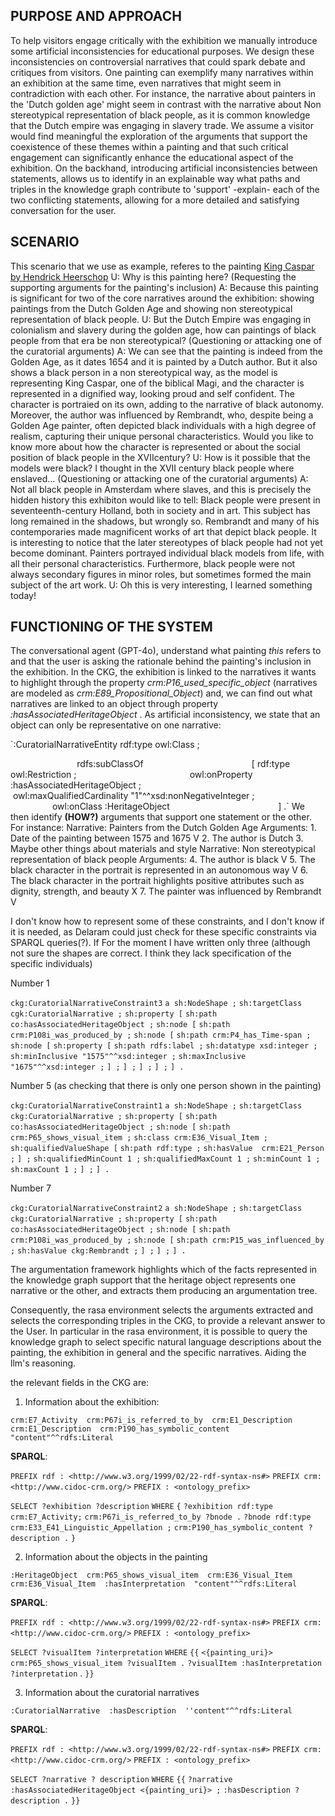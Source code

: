 ## PURPOSE AND APPROACH

To help visitors engage critically with the exhibition we manually introduce some artificial inconsistencies for educational purposes. We design these inconsistencies on controversial narratives that could spark debate and critiques from visitors. One painting can exemplify many narratives within an exhibition at the same time, even narratives that might seem in contradiction with each other. For instance, the narrative about painters in the 'Dutch golden age' might seem in contrast with the narrative about Non stereotypical representation of black people, as it is common knowledge that the Dutch empire was engaging in slavery trade. We assume a visitor would find meaningful the exploration of the arguments that support the coexistence of these themes within a painting and that such critical engagement can significantly enhance the educational aspect of the exhibition.
On the backhand, introducing artificial inconsistencies between statements, allows us to identify in an explainable way what paths and triples in the knowledge graph contribute to 'support' -explain- each of the two conflicting statements, allowing for a more detailed and satisfying conversation for the user.

## SCENARIO 
This scenario that we use as example, referes to the painting [King Caspar by Hendrick Heerschop](https://commons.wikimedia.org/wiki/File:Hendrick-Heerschop-Koning-Caspar-1654.-Olieverf-op-paneel.-Berlijn-Staatliche-Museen.jpg)
U: Why is this painting here? (Requesting the supporting arguments for the painting's inclusion)
A: Because this painting is significant for two of the core narratives around the exhibition: showing paintings from the Dutch Golden Age and showing non stereotypical representation of black people.
U: But the Dutch Empire was engaging in colonialism and slavery during the golden age, how can paintings of black people from that era be non stereotypical? (Questioning or attacking one of the curatorial arguments)
A: We can see that the painting is indeed from the Golden Age, as it dates 1654 and it is painted by a Dutch author. But it also shows a black person in a non stereotypical way, as the model is representing King Caspar, one of the biblical Magi, and the character is represented in a dignified way, looking proud and self confident. The character is portraied on its own, adding to the narrative of black autonomy. Moreover, the author was influenced by Rembrandt, who, despite being a Golden Age painter, often depicted black individuals with a high degree of realism, capturing their unique personal characteristics.
Would you like to know more about how the character is represented or about the social position of black people in the XVIIcentury?
U: How is it possible that the models were black? I thought in the XVII century black people where enslaved... (Questioning or attacking one of the curatorial arguments)
A: Not all black people in Amsterdam where slaves, and this is precisely the hidden history this exhibiton would like to tell: Black people were present in seventeenth-century Holland, both in society and in art. This subject has long remained in the shadows, but wrongly so. Rembrandt and many of his contemporaries made magnificent works of art that depict black people. It is interesting to notice that the later stereotypes of black people had not yet become dominant. Painters portrayed individual black models from life, with all their personal characteristics. Furthermore, black people were not always secondary figures in minor roles, but sometimes formed the main subject of the art work. 
U: Oh this is very interesting, I learned something today!


## FUNCTIONING OF THE SYSTEM

The conversational agent (GPT-4o), understand what painting _this_ refers to and that the user is asking the rationale behind the painting's inclusion in the exhibition. In the CKG, the exhibition is linked to the narratives it wants to highlight through the property *crm:P16_used_specific_object* (narratives are modeled as *crm:E89_Propositional_Object*) and, we can find out what narratives are linked to an object through property *:hasAssociatedHeritageObject* .
As artificial inconsistency, we state that an object can only be representative on one narrative:

`:CuratorialNarrativeEntity rdf:type owl:Class ;

                           rdfs:subClassOf 
                                           [ rdf:type owl:Restriction ;
                                             owl:onProperty :hasAssociatedHeritageObject ;
                                             owl:maxQualifiedCardinality "1"^^xsd:nonNegativeInteger ;
                                             owl:onClass :HeritageObject
                                           ] .`
We then identify **(HOW?)** arguments that support one statement or the other. For instance:
	Narrative: Painters from the Dutch Golden Age
		Arguments: 
				1. Date of the painting between 1575 and 1675 V
				2. The author is Dutch
				3. Maybe other things about materials and style
	Narrative: Non stereotypical representation of black people
		Arguments: 
				4. The author is black V
				5. The black character in the portrait is represented in an autonomous way V
				6. The black character in the portrait highlights positive attributes such as dignity, strength, and beauty X
				7. The painter was influenced by Rembrandt V

I don't know how to represent some of these constraints, and I don't know if it is needed, as Delaram could just check for these specific constraints via SPARQL queries(?). 
If  For the moment I have written only three (although not sure the shapes are correct. I think they lack specification of the specific individuals)

Number 1

`ckg:CuratorialNarrativeConstraint3`
    `a sh:NodeShape ;`
    `sh:targetClass cgk:CuratorialNarrative ;`
    `sh:property [`
        `sh:path co:hasAssociatedHeritageObject ;`
        `sh:node [`
            `sh:path crm:P108i_was_produced_by ;`
            `sh:node [`
                `sh:path crm:P4_has_Time-span ;`
                `sh:node [`
                    `sh:property [`
                        `sh:path rdfs:label ;`
                        `sh:datatype xsd:integer ;`
                        `sh:minInclusive "1575"^^xsd:integer ;`
                        `sh:maxInclusive "1675"^^xsd:integer ;`
                    `] ;`
                `] ;`
            `] ;`
        `] ;`
    `] .` 

Number 5 (as checking that there is only one person shown in the painting)

`ckg:CuratorialNarrativeConstraint1`
    `a sh:NodeShape ;`
    `sh:targetClass ckg:CuratorialNarrative ;`
    `sh:property [`
        `sh:path co:hasAssociatedHeritageObject ;`
        `sh:node [`
            `sh:path crm:P65_shows_visual_item ;`
            `sh:class crm:E36_Visual_Item ;`
            `sh:qualifiedValueShape [`
                `sh:path rdf:type ;`
                `sh:hasValue  crm:E21_Person ;`
            `] ;`
            `sh:qualifiedMinCount 1 ;`
            `sh:qualifiedMaxCount 1 ;`
            `sh:minCount 1 ;`
            `sh:maxCount 1 ;`
        `] ;`
    `] .`

Number  7

`ckg:CuratorialNarrativeConstraint2`
    `a sh:NodeShape ;`
    `sh:targetClass ckg:CuratorialNarrative ;`
    `sh:property [`
        `sh:path co:hasAssociatedHeritageObject ;`
        `sh:node [`
            `sh:path crm:P108i_was_produced_by ;`
            `sh:node [`
                `sh:path crm:P15_was_influenced_by ;`
                `sh:hasValue ckg:Rembrandt ;`
            `] ;`
        `] ;`
    `] .`

The argumentation framework highlights which of the facts represented in the knowledge graph support that the heritage object represents one narrative or the other, and extracts them producing an argumentation tree.

Consequently, the rasa environment selects the arguments extracted and selects the corresponding triples in the CKG, to provide a relevant answer to the User.
In particular in the rasa environment, it is possible to query the knowledge graph to select specific natural language descriptions about the painting, the exhibition in general and the specific narratives. Aiding the llm's reasoning.

the relevant fields in the CKG are:
1. Information about the exhibition: 

`crm:E7_Activity  crm:P67i_is_referred_to_by  crm:E1_Description`
`crm:E1_Description  crm:P190_has_symbolic_content  "content"^^rdfs:Literal`

**SPARQL**:

`PREFIX rdf : <http://www.w3.org/1999/02/22-rdf-syntax-ns#>`
`PREFIX crm: <http://www.cidoc-crm.org/>`
`PREFIX : <ontology_prefix>`

`SELECT ?exhibition ?description`
`WHERE` 
`{`
`?exhibition rdf:type crm:E7_Activity;`
		`crm:P67i_is_referred_to_by ?bnode .`
`?bnode rdf:type crm:E33_E41_Linguistic_Appellation ;`
		`crm:P190_has_symbolic_content ?description .`
`}`

2. Information about the objects in the painting

`:HeritageObject  crm:P65_shows_visual_item  crm:E36_Visual_Item`
`crm:E36_Visual_Item  :hasInterpretation  "content"^^rdfs:Literal`

**SPARQL**:

`PREFIX rdf : <http://www.w3.org/1999/02/22-rdf-syntax-ns#>`
`PREFIX crm: <http://www.cidoc-crm.org/>`
`PREFIX : <ontology_prefix>`

`SELECT ?visualItem ?interpretation`
`WHERE`
`{{`
	`<{painting_uri}> crm:P65_shows_visual_item ?visualItem .`
	`?visualItem :hasInterpretation ?interpretation` .
`}}`

3. Information about the curatorial narratives

`:CuratorialNarrative  :hasDescription  ''content"^^rdfs:Literal`

**SPARQL**:

`PREFIX rdf : <http://www.w3.org/1999/02/22-rdf-syntax-ns#>`
`PREFIX crm: <http://www.cidoc-crm.org/>`
`PREFIX : <ontology_prefix>`

`SELECT ?narrative ? description`
`WHERE`
`{{`
`?narrative :hasAssociatedHeritageObject <{painting_uri}> ;`
		`:hasDescription ?description .`
`}}`
